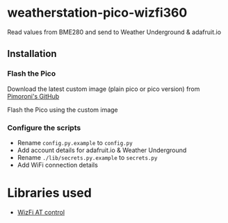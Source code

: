 # weatherstation-pico-wizfi360
Read values from BME280 and send to Weather Underground &amp; adafruit.io

## Installation

### Flash the Pico
Download the latest custom image (plain pico or pico version) from [Pimoroni's GitHub](https://github.com/pimoroni/pimoroni-pico/releases/latest)

Flash the Pico using the custom image

### Configure the scripts
- Rename `config.py.example` to `config.py`
- Add account details for adafruit.io & Weather Underground
- Rename `./lib/secrets.py.example` to `secrets.py`
- Add WiFi connection details

# Libraries used
- [WizFi AT control](https://github.com/Wiznet/WizFi360-EVB-Pico-MicroPython)
